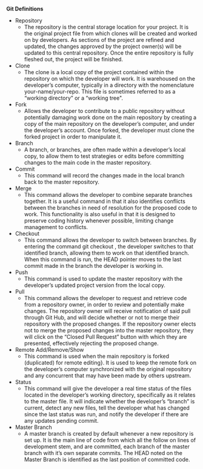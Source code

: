 **Git Definitions**
  * Repository
    * The repository is the central storage location for your project.  It is the original project file from which clones will be created and worked on by developers.  As sections of the project are refined and updated, the changes approved by the project owner(s) will be updated to this central repository.  Once the entire repository is fully fleshed out, the project will be finished.
  * Clone
    * The clone is a local copy of the project contained within the repository on which the developer will work.  It is warehoused on the developer’s computer, typically in a directory with the nomenclature your-name/your-repo.  This file is sometimes referred to as a “working directory” or a “working tree".
  * Fork
    * Allows the developer to contribute to a public repository without potentially damaging work done on the main repository by creating a copy of the main repository on the developer’s computer, and under the developer’s account. Once forked, the developer must clone the forked project in order to manipulate it. 
  * Branch
    * A branch, or branches, are often made within a developer’s local copy, to allow them to test strategies or edits before committing changes to the main code in the master repository. 
  * Commit
    * This command will record the changes made in the local branch back to the master repository. 
  * Merge
    * This command allows the developer to combine separate branches together. It is a useful command in that it also identifies conflicts between the branches in need of resolution for the proposed code to work. This functionality is also useful in that it is designed to preserve coding history whenever possible, limiting change management to conflicts.
  * Checkout
    * This command allows the developer to switch between branches.  By entering the command git checkout <branch name> , the developer switches to that identified branch, allowing them to work on that identified branch. When this command is run, the HEAD pointer moves to the last commit made in the branch the developer is working in.
  * Push
    * This command is used to update the master repository with the developer’s updated project version from the local copy. 
  * Pull
    * This command allows the developer to request and retrieve code from a repository owner, in order to review and potentially make changes.  The repository owner will receive notification of said pull through Git Hub, and will decide whether or not to merge their repository with the proposed changes. If the repository owner elects not to merge the proposed changes into the master repository, they will click on the “Closed Pull Request” button with which they are presented, effectively rejecting the proposed change. 
  * Remote Add/Remove/Show
    * This command is used when the main repository is forked (duplicated) for remote editing}.  It is used to keep the remote fork on the developer’s computer synchronized with the original repository and any concurrent that may have been made by others upstream. 
  * Status
    * This command will give the developer a real time status of the files located in the developer’s working directory, specifically as it relates to the master file.  It will indicate whether the developer’s “branch” is current, detect any new files, tell the developer what has changed since the last status was run, and notify the developer if there are any updates pending commit. 
  * Master Branch
    * A master branch is created by default whenever a new repository is set up.  It is the main line of code from which all the follow on lines of development stem, and are committed, each branch of the master branch with it’s own separate commits.  The HEAD noted on the Master Branch is identified as the last position of committed code. 


 




 
 



	